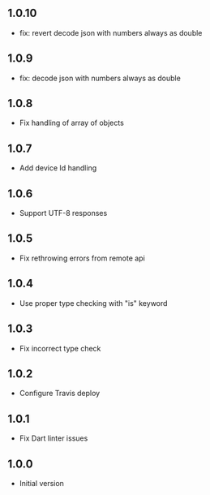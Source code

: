 ## 1.0.10

- fix: revert decode json with numbers always as double

## 1.0.9

- fix: decode json with numbers always as double

## 1.0.8

- Fix handling of array of objects

## 1.0.7

- Add device Id handling

## 1.0.6

- Support UTF-8 responses

## 1.0.5

- Fix rethrowing errors from remote api

## 1.0.4

- Use proper type checking with "is" keyword

## 1.0.3

- Fix incorrect type check

## 1.0.2

- Configure Travis deploy

## 1.0.1

- Fix Dart linter issues

## 1.0.0

- Initial version

